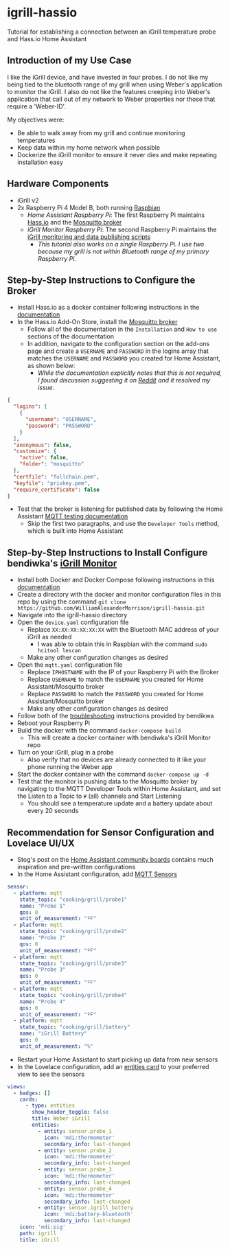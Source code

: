 # igrill-hassio
Tutorial for establishing a connection between an iGrill temperature probe and Hass.io Home Assistant

## Introduction of my Use Case
I like the iGrill device, and have invested in four probes. I do not like my being tied to the bluetooth range of my grill when using Weber's application to monitor the iGrill. I also do not like the features creeping into Weber's application that call out of my network to Weber properties nor those that require a 'Weber-ID'. 

My objectives were:
* Be able to walk away from my grill and continue monitoring temperatures
* Keep data within my home network when possible
* Dockerize the iGrill monitor to ensure it never dies and make repeating installation easy

## Hardware Components
* iGrill v2
* 2x Raspberry Pi 4 Model B, both running [Raspbian](https://www.raspberrypi.org/downloads/raspbian/)
  * *Home Assistant Raspberry Pi*: The first Raspberry Pi maintains [Hass.io](https://www.home-assistant.io/hassio) and the [Mosquitto broker](https://github.com/home-assistant/hassio-addons/blob/master/mosquitto/README.md)
  * *iGrill Monitor Raspberry Pi*: The second Raspberry Pi maintains the [iGrill monitoring and data publishing scripts](https://github.com/bendikwa/igrill)
    * _This tutorial also works on a single Raspberry Pi. I use two because my grill is not within Bluetooth range of my primary Raspberry Pi._

## Step-by-Step Instructions to Configure the Broker
* Install Hass.io as a docker container following instructions in the [documentation](https://github.com/home-assistant/hassio-installer)
* In the Hass.io Add-On Store, install the [Mosquitto broker](https://github.com/home-assistant/hassio-addons/blob/master/mosquitto/README.md)
  * Follow all of the documentation in the `Installation` and `How to use` sections of the documentation
  * In addition, navigate to the configuration section on the add-ons page and create a `USERNAME` and `PASSWORD` in the logins array that matches the `USERNAME` and `PASSWORD` you created for Home Assistant, as shown below:
    * _While the documentation explicitly notes that this is not required, I found discussion suggesting it on [Reddit](https://www.reddit.com/r/homeassistant/comments/c8r8fc/mqtt_hassio_embedded_broker_need_help/esqlhq3/) and it resolved my issue._
```json
{
  "logins": [
    {
      "username": "USERNAME",
      "password": "PASSWORD"
    }
  ],
  "anonymous": false,
  "customize": {
    "active": false,
    "folder": "mosquitto"
  },
  "certfile": "fullchain.pem",
  "keyfile": "privkey.pem",
  "require_certificate": false
}
```
* Test that the broker is listening for published data by following the Home Assistant [MQTT testing documentation](https://www.home-assistant.io/docs/mqtt/testing/)
  * Skip the first two paragraphs, and use the `Developer Tools` method, which is built into Home Assistant

## Step-by-Step Instructions to Install  Configure bendiwka's [iGrill Monitor](https://github.com/bendikwa/igrill)
* Install both Docker and Docker Compose following instructions in this [documentation](https://withblue.ink/2019/07/13/yes-you-can-run-docker-on-raspbian.html)
* Create a directory with the docker and monitor configuration files in this repo by using the command `git clone https://github.com/WilliamAlexanderMorrison/igrill-hassio.git`
* Navigate into the igrill-hassio directory 
* Open the `device.yaml` configuration file 
  * Replace `XX:XX:XX:XX:XX:XX` with the Bluetooth MAC address of your iGrill as needed
    * I was able to obtain this in Raspbian with the command `sudo hcitool lescan`
  * Make any other configuration changes as desired
* Open the `mqtt.yaml` configuration file
  * Replace `IPHOSTNAME` with the IP of your Raspberry Pi with the Broker
  * Replace `USERNAME` to match the `USERNAME` you created for Home Assistant/Mosquitto broker
  * Replace `PASSWORD` to match the `PASSWORD` you created for Home Assistant/Mosquitto broker
  * Make any other configuration changes as desired
* Follow both of the [troubleshooting](https://github.com/bendikwa/igrill#troubleshooting) instructions provided by bendikwa
* Reboot your Raspberry Pi
* Build the docker with the command `docker-compose build`
  * This will create a docker container with bendiwka's iGrill Monitor repo
* Turn on your iGrill, plug in a probe
  * Also verify that no devices are already connected to it like your phone running the Weber app
* Start the docker container with the command `docker-compose up -d`
* Test that the monitor is pushing data to the Mosquitto broker by navigating to the MQTT Developer Tools within Home Assistant, and set the Listen to a Topic to `#` (all) channels and Start Listening
  * You should see a temperature update and a battery update about every 20 seconds

## Recommendation for Sensor Configuration and Lovelace UI/UX
* Stog's post on the [Home Assistant community boards](https://community.home-assistant.io/t/weber-igrill-2-integration-with-lovelace-ui/61880) contains much inspiration and pre-written configurations
* In the Home Assistant configuration, add [MQTT Sensors](https://www.home-assistant.io/integrations/sensor.mqtt/)
```yaml
sensor:
  - platform: mqtt
    state_topic: "cooking/grill/probe1"
    name: "Probe 1"
    qos: 0
    unit_of_measurement: "ºF"
  - platform: mqtt
    state_topic: "cooking/grill/probe2"
    name: "Probe 2"
    qos: 0
    unit_of_measurement: "ºF"
  - platform: mqtt
    state_topic: "cooking/grill/probe3"
    name: "Probe 3"
    qos: 0
    unit_of_measurement: "ºF"
  - platform: mqtt
    state_topic: "cooking/grill/probe4"
    name: "Probe 4"
    qos: 0
    unit_of_measurement: "ºF"
  - platform: mqtt
    state_topic: "cooking/grill/battery"
    name: "iGrill Battery"
    qos: 0
    unit_of_measurement: "%"
```
* Restart your Home Assistant to start picking up data from new sensors
* In the Lovelace configuration, add an [entities card](https://www.home-assistant.io/lovelace/entities/) to your preferred view to see the sensors
```yaml
views:
  - badges: []
    cards:
      - type: entities
        show_header_toggle: false
        title: Weber iGrill
        entities:
          - entity: sensor.probe_1
            icon: 'mdi:thermometer'
            secondary_info: last-changed
          - entity: sensor.probe_2
            icon: 'mdi:thermometer'
            secondary_info: last-changed
          - entity: sensor.probe_3
            icon: 'mdi:thermometer'
            secondary_info: last-changed
          - entity: sensor.probe_4
            icon: 'mdi:thermometer'
            secondary_info: last-changed
          - entity: sensor.igrill_battery
            icon: 'mdi:battery-bluetooth'
            secondary_info: last-changed
    icon: 'mdi:pig'
    path: igrill
    title: iGrill
```
